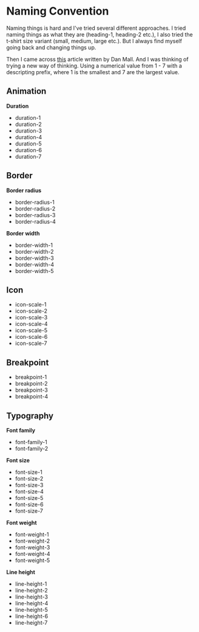 # Naming Convention

Naming things is hard and I've tried several different approaches. I tried
naming things as what they are (heading-1, heading-2 etc.), I also tried the
t-shirt size variant (small, medium, large etc.). But I always find myself going
back and changing things up.

Then I came across
[this](http://danmall.me/articles/typography-in-design-systems/) article written
by Dan Mall. And I was thinking of trying a new way of thinking. Using a
numerical value from 1 - 7 with a descripting prefix, where 1 is the smallest
and 7 are the largest value.

## Animation

**Duration**

- duration-1
- duration-2
- duration-3
- duration-4
- duration-5
- duration-6
- duration-7

## Border

**Border radius**

- border-radius-1
- border-radius-2
- border-radius-3
- border-radius-4

**Border width**

- border-width-1
- border-width-2
- border-width-3
- border-width-4
- border-width-5

## Icon

- icon-scale-1
- icon-scale-2
- icon-scale-3
- icon-scale-4
- icon-scale-5
- icon-scale-6
- icon-scale-7

## Breakpoint

- breakpoint-1
- breakpoint-2
- breakpoint-3
- breakpoint-4

## Typography

**Font family**

- font-family-1
- font-family-2

**Font size**

- font-size-1
- font-size-2
- font-size-3
- font-size-4
- font-size-5
- font-size-6
- font-size-7

**Font weight**

- font-weight-1
- font-weight-2
- font-weight-3
- font-weight-4
- font-weight-5

**Line height**

- line-height-1
- line-height-2
- line-height-3
- line-height-4
- line-height-5
- line-height-6
- line-height-7
